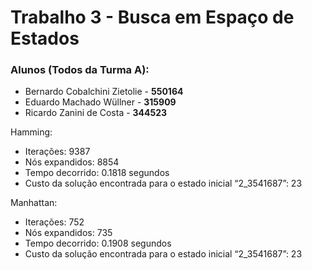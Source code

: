 # <b>Trabalho 3 - Busca em Espaço de Estados</b>

### Alunos (Todos da Turma A):

- Bernardo Cobalchini Zietolie    - <b> 550164 </b>
- Eduardo Machado Wüllner         - <b> 315909 </b>
- Ricardo Zanini de Costa         - <b> 344523 </b>

Hamming:
- Iterações: 9387
- Nós expandidos: 8854
- Tempo decorrido: 0.1818 segundos
- Custo da solução encontrada para o estado inicial “2_3541687”: 23

Manhattan:
- Iterações: 752
- Nós expandidos: 735
- Tempo decorrido: 0.1908 segundos
- Custo da solução encontrada para o estado inicial “2_3541687”: 23